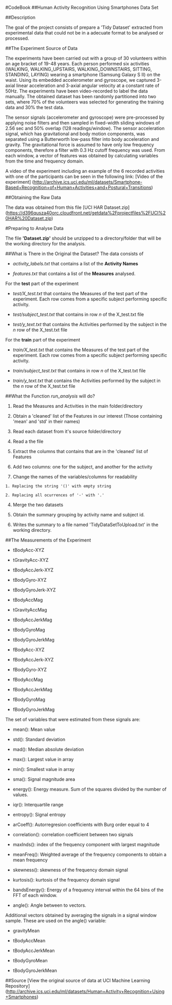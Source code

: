 #CodeBook
##Human Activity Recognition Using Smartphones Data Set



##Description

The goal of the project consists of prepare a 'Tidy Dataset' extracted from experimental data that could not be in a adecuate format to be analysed or processed.

##The Experiment Source of Data

The experiments have been carried out with a group of 30 volunteers within an age bracket of 19-48 years. Each person performed six activities (WALKING, WALKING_UPSTAIRS, WALKING_DOWNSTAIRS, SITTING, STANDING, LAYING) wearing a smartphone (Samsung Galaxy S II) on the waist. Using its embedded accelerometer and gyroscope, we captured 3-axial linear acceleration and 3-axial angular velocity at a constant rate of 50Hz. The experiments have been video-recorded to label the data manually. The obtained dataset has been randomly partitioned into two sets, where 70% of the volunteers was selected for generating the training data and 30% the test data. 

The sensor signals (accelerometer and gyroscope) were pre-processed by applying noise filters and then sampled in fixed-width sliding windows of 2.56 sec and 50% overlap (128 readings/window). The sensor acceleration signal, which has gravitational and body motion components, was separated using a Butterworth low-pass filter into body acceleration and gravity. The gravitational force is assumed to have only low frequency components, therefore a filter with 0.3 Hz cutoff frequency was used. From each window, a vector of features was obtained by calculating variables from the time and frequency domain.

A video of the experiment including an example of the 6 recorded activities with one of the participants can be seen in the following link: [Video of the experiment] (http://archive.ics.uci.edu/ml/datasets/Smartphone-Based+Recognition+of+Human+Activities+and+Postural+Transitions)



##Obtaining the Raw Data

The data was obtained from this file [UCI HAR Dataset.zip]  (https://d396qusza40orc.cloudfront.net/getdata%2Fprojectfiles%2FUCI%20HAR%20Dataset.zip)


#Preparing to Analyse Data

The file **'Dataset.zip'** should be unzipped to a directory/folder that will be the working directory for the analysis.


##What is There in the Original the Dataset?
The data consists of

- _activity_labels.txt_ that contains a list of the **Activity Names**

- _features.txt_ that contains a list of the **Measures** analysed.


For the **test** part of the experiment 

- _test/X_test.txt_ that contains the Measures of the test part of the experiment. Each row comes from a specific subject performing specific activity.

- _test/subject_test.txt_ that contains in row *n* of the X_test.txt file

- _test/y_text.txt_ that contains the Activities performed by the subject in the *n* row of the X_test.txt  file

For the **train** part of the experiment

- _train/X_test.txt_ that contains the Measures of the test part of the experiment. Each row comes from a specific subject performing specific activity.

- _train/subject_test.txt_ that contains in row *n* of the X_test.txt file

- _train/y_text.txt_ that contains the Activities performed by the subject in the *n* row of the X_test.txt  file




##What the Function *run_analysis* will do?


1. Read the Measures and Activities in the main folder/directory

2. Obtain a 'cleaned' list of the Features in our interest (Those containing 'mean' and 'std' in their names)

3. Read each  dataset from it's source folder/directory

  1. Read a the file
  
  2. Extract the columns that contains that are in the 'cleaned' list of Features
  
  3. Add two columns: one for the subject, and another for the activity
  
  4. Change the names of the variables/columns for readability
  
	1. Replacing the string '()' with empty string
	
	2. Replacing all ocurrences of '-' with '.' 

4. Merge the two datasets 

5. Obtain the summary grouping by activity name and subject id.

6. Writes the summary to a file named 'TidyDataSetToUpload.txt' in the working directory.


##The Measurements of the Experiment 


- tBodyAcc-XYZ

- tGravityAcc-XYZ

- tBodyAccJerk-XYZ

- tBodyGyro-XYZ

- tBodyGyroJerk-XYZ

- tBodyAccMag

- tGravityAccMag

- tBodyAccJerkMag

- tBodyGyroMag

- tBodyGyroJerkMag

- fBodyAcc-XYZ

- fBodyAccJerk-XYZ

- fBodyGyro-XYZ

- fBodyAccMag

- fBodyAccJerkMag

- fBodyGyroMag

- fBodyGyroJerkMag



The set of variables that were estimated from these signals are: 

- mean(): Mean value

- std(): Standard deviation

- mad(): Median absolute deviation 

- max(): Largest value in array

- min(): Smallest value in array

- sma(): Signal magnitude area

- energy(): Energy measure. Sum of the squares divided by the number of values. 

- iqr(): Interquartile range 

- entropy(): Signal entropy

- arCoeff(): Autorregresion coefficients with Burg order equal to 4

- correlation(): correlation coefficient between two signals

- maxInds(): index of the frequency component with largest magnitude

- meanFreq(): Weighted average of the frequency components to obtain a mean frequency

- skewness(): skewness of the frequency domain signal 

- kurtosis(): kurtosis of the frequency domain signal 

- bandsEnergy(): Energy of a frequency interval within the 64 bins of the FFT of each window.

- angle(): Angle between to vectors.

Additional vectors obtained by averaging the signals in a signal window sample. These are used on the angle() variable:


- gravityMean

- tBodyAccMean

- tBodyAccJerkMean

- tBodyGyroMean

- tBodyGyroJerkMean




##Source
[View the original source of data at UCI Machine Learning Repository] (http://archive.ics.uci.edu/ml/datasets/Human+Activity+Recognition+Using+Smartphones)

